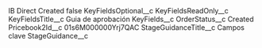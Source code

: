 <?xml version="1.0" encoding="UTF-8"?>
<CustomMetadata xmlns="http://soap.sforce.com/2006/04/metadata" xmlns:xsi="http://www.w3.org/2001/XMLSchema-instance" xmlns:xsd="http://www.w3.org/2001/XMLSchema">
    <label>IB Direct Created</label>
    <protected>false</protected>
    <values>
        <field>KeyFieldsOptional__c</field>
        <value xsi:nil="true"/>
    </values>
    <values>
        <field>KeyFieldsReadOnly__c</field>
        <value xsi:nil="true"/>
    </values>
    <values>
        <field>KeyFieldsTitle__c</field>
        <value xsi:type="xsd:string">Guia de aprobación</value>
    </values>
    <values>
        <field>KeyFields__c</field>
        <value xsi:nil="true"/>
    </values>
    <values>
        <field>OrderStatus__c</field>
        <value xsi:type="xsd:string">Created</value>
    </values>
    <values>
        <field>Pricebook2Id__c</field>
        <value xsi:type="xsd:string">01s6M000000Yrj7QAC</value>
    </values>
    <values>
        <field>StageGuidanceTitle__c</field>
        <value xsi:type="xsd:string">Campos clave</value>
    </values>
    <values>
        <field>StageGuidance__c</field>
        <value xsi:nil="true"/>
    </values>
</CustomMetadata>
